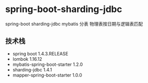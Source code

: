 # spring-boot-sharding-jdbc
spring-boot sharding-jdbc mybatis 分表 物理表按日期与逻辑表匹配 

## 技术栈

- spring boot 1.4.3.RELEASE
- lombok 1.16.12
- mybatis-spring-boot-starter 1.2.0
- sharding-jdbc 1.4.1
- mapper-spring-boot-starter 1.0.0
